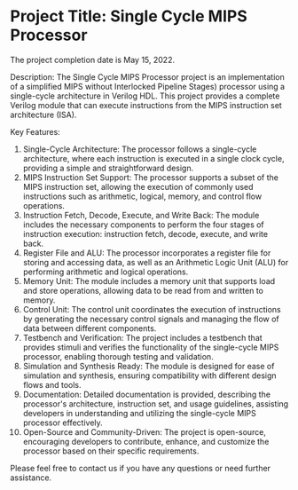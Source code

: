 # Project Title: Single Cycle MIPS Processor                                                                                           
The project completion date is May 15, 2022.

Description:
The Single Cycle MIPS Processor project is an implementation of a simplified MIPS  without Interlocked Pipeline Stages) processor using a single-cycle architecture in Verilog HDL.
This project provides a complete Verilog module that can execute instructions from the MIPS instruction set architecture (ISA).

Key Features:
1. Single-Cycle Architecture: The processor follows a single-cycle architecture, where each instruction is executed in a single clock cycle, providing a simple and straightforward design.
2. MIPS Instruction Set Support: The processor supports a subset of the MIPS instruction set, allowing the execution of commonly used instructions such as arithmetic, logical, memory, and control flow operations.
3. Instruction Fetch, Decode, Execute, and Write Back: The module includes the necessary components to perform the four stages of instruction execution: instruction fetch, decode, execute, and write back.
4. Register File and ALU: The processor incorporates a register file for storing and accessing data, as well as an Arithmetic Logic Unit (ALU) for performing arithmetic and logical operations.
5. Memory Unit: The module includes a memory unit that supports load and store operations, allowing data to be read from and written to memory.
6. Control Unit: The control unit coordinates the execution of instructions by generating the necessary control signals and managing the flow of data between different components.
7. Testbench and Verification: The project includes a testbench that provides stimuli and verifies the functionality of the single-cycle MIPS processor, enabling thorough testing and validation.
8. Simulation and Synthesis Ready: The module is designed for ease of simulation and synthesis, ensuring compatibility with different design flows and tools.
9. Documentation: Detailed documentation is provided, describing the processor's architecture, instruction set, and usage guidelines, assisting developers in understanding and utilizing the single-cycle MIPS processor effectively.
10. Open-Source and Community-Driven: The project is open-source, encouraging developers to contribute, enhance, and customize the processor based on their specific requirements.


Please feel free to contact us if you have any questions or need further assistance.
